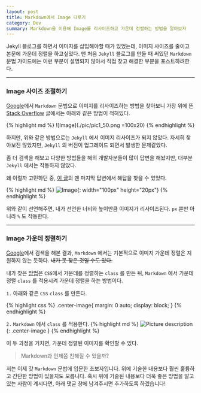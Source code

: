 ```yaml
---
layout: post
title: Markdown에서 Image 다루기
category: Dev
summary: Markdown을 이용해 Image를 리사이즈하고 가운데 정렬하는 방법을 알아보자
---
```


Jekyll 블로그를 하면서 이미지를 삽입해야할 때가 있었는데, 이미지 사이즈를 줄이고 본문에 가운데 정렬을 하고싶었다.
맨 처음 `Jekyll` 블로그를 만들 때 써있던 `Markdown` 문법 가이드에는 이런 부분이 설명되지 않아서 직접 찾고 해결한 부분을 포스트하려한다.

<hr>

### Image 사이즈 조절하기

[Google](http://google.com)에서 `Markdown` 문법으로 이미지를 리사이즈하는 방법을 찾아보니 가장 위에 뜬 [Stack Overflow](http://stackoverflow.com/questions/14675913/how-to-change-image-size-markdown) 글에서는 아래와 같은 방법이 적혀있다.

{% highlight md %}
![Image](./pic/pic1_50.png =100x20)
{% endhighlight %}

하지만, 위와 같은 방법으로는 `Jekyll` 에서 이미지 리사이즈가 되지 않았다. 자세히 찾아보진 않았지만, `Jekyll` 의 버전이 업그레이드 되면서 발생한 문제같았다.

좀 더 검색을 해보고 다양한 방법들을 해외 개발자분들이 많이 답변을 해놨지만, 대부분 `Jekyll` 에서는 작동하지 않았다.

왜 이럴까 고민하던 중, [이 글](http://stackoverflow.com/questions/24383700/resize-image-in-the-wiki-of-github-using-markdown)의 맨 마지막 답변에서 해답을 찾을 수 있었다.

{% highlight md %}
![Image](./pic/pic1_50.png){: width="100px" height="20px"}
{% endhighlight %}

위와 같이 선언해주면, 내가 선언한 너비와 높이만큼 이미지가 리사이즈된다. `px` 뿐만 아니라 `%` 도 작동한다.

<hr>

### Image 가운데 정렬하기

[Google](http://google.com)에서 검색을 해본 결과, `Markdown` 에서는 기본적으로 이미지 가운데 정렬은 지원하지 않는 듯하다. <del>내가 못 찾은 것일 수도 있다.</del>

내가 찾은 [방법](https://thornelabs.net/2014/11/30/centering-images-with-jekyll-and-markdown.html)은 `CSS`에서 가운데를 정렬하는 `class` 를 만든 뒤, `Markdown` 에서 가운데 정렬 `class` 를 적용시켜 가운데 정렬을 하는 방법이다.

`1.` 아래와 같은 `CSS` `class` 를 만든다.

{% highlight css %}
.center-image{
    margin: 0 auto;
    display: block;
}
{% endhighlight %}

`2.` `Markdown` 에서 `class` 를 적용한다.
{% highlight md %}
![Picture description](/link/to/picture.jpg){: .center-image }
{% endhighlight %}

이 두 과정을 거치면, 가운데 정렬된 이미지를 확인할 수 있다.


> Markdown과 언제쯤 친해질 수 있을까?

저는 이제 갓 `Markdown` 문법에 입문한 초보자입니다. 위에 기술한 내용보다 훨씬 훌륭하고 간단한 방법이 있을지도 모릅니다.
혹시 위에 기술된 내용보다 더욱 좋은 방법을 알고 있는 사람이 계시다면, 아래 댓글 창에 남겨주시면 추가하도록 하겠습니다!
